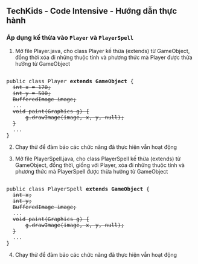 ## TechKids - Code Intensive - Hướng dẫn thực hành
### Áp dụng kế thừa vào `Player` và `PlayerSpell`

1. Mở file Player.java, cho class Player kế thừa (extends) từ GameObject, đồng thời xóa đi những thuộc tính và phương thức mà Player được thừa hưởng từ GameObject

<pre>

public class Player <b>extends GameObject</b> {
  <s>int x = 170;</s>
  <s>int y = 500;</s>
  <s>BufferedImage image;</s>
  ...
  <s>void paint(Graphics g) {</s>
      <s>g.drawImage(image, x, y, null);</s>
  <s>}</s>
  ...
}
</pre>

2. Chạy thử để đảm bảo các chức năng đã thực hiện vẫn hoạt động

3. Mở file PlayerSpell.java, cho class PlayerSpell kế thừa (extends) từ GameObject, đồng thời, giống với Player, xóa đi những thuộc tính và phương thức mà PlayerSpell được thừa hưởng từ GameObject

<pre>

public class PlayerSpell <b>extends GameObject</b> {
  <s>int x;</s>
  <s>int y;</s>
  <s>BufferedImage image;</s>
  ...
  <s>void paint(Graphics g) {</s>
      <s>g.drawImage(image, x, y, null);</s>
  <s>}</s>
  ...
}
</pre>

4. Chạy thử để đảm bảo các chức năng đã thực hiện vẫn hoạt động